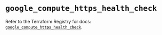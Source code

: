 # `google_compute_https_health_check`

Refer to the Terraform Registry for docs: [`google_compute_https_health_check`](https://registry.terraform.io/providers/hashicorp/google/6.2.0/docs/resources/compute_https_health_check).
